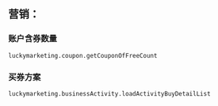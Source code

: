 ## 营销：
### 账户含券数量
```
luckymarketing.coupon.getCouponOfFreeCount
```
### 买券方案
```
luckymarketing.businessActivity.loadActivityBuyDetailList
```
